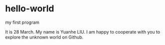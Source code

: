 # hello-world
my first program

It is 28 March. My name is Yuanhe LIU.
I am happy to cooperate with you to explore the unknown world on Github.
